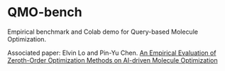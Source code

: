 # QMO-bench
Empirical benchmark and Colab demo for Query-based Molecule Optimization.

Associated paper: Elvin Lo and Pin-Yu Chen. [An Empirical Evaluation of Zeroth-Order Optimization Methods on AI-driven Molecule Optimization](https://arxiv.org/abs/2210.16099)
